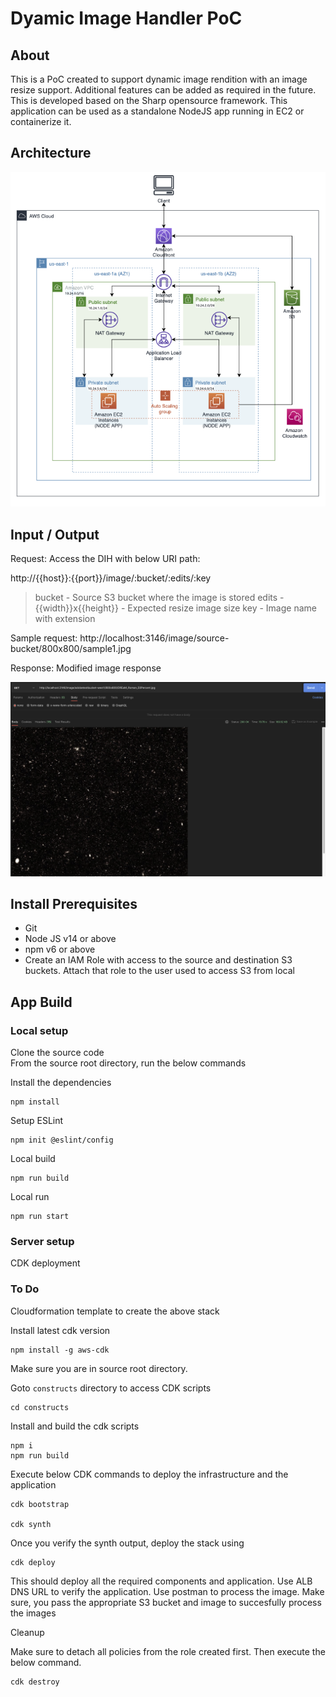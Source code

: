 # Dyamic Image Handler PoC

## About

This is a PoC created to support dynamic image rendition with an image resize support. Additional features can be added as required in the future. This is developed based on the Sharp opensource framework. This application can be used as a standalone NodeJS app running in EC2 or containerize it.

## Architecture

![image](./Image.jpg)

## Input / Output

Request:
Access the DIH with below URI path:

http://{{host}}:{{port}}/image/:bucket/:edits/:key

> bucket - Source S3 bucket where the image is stored
> edits - {{width}}x{{height}} - Expected resize image size
> key - Image name with extension

Sample request:
http://localhost:3146/image/source-bucket/800x800/sample1.jpg

Response:
Modified image response

![image](./postmanrequest.png)

## Install Prerequisites

- Git
- Node JS v14 or above
- npm v6 or above
- Create an IAM Role with access to the source and destination S3 buckets. Attach that role to the user used to access S3 from local

## App Build

### Local setup

Clone the source code  
From the source root directory, run the below commands

Install the dependencies

```
npm install
```

Setup ESLint

```
npm init @eslint/config
```

Local build

```
npm run build
```

Local run

```
npm run start
```

### Server setup

CDK deployment


### To Do

Cloudformation template to create the above stack

Install latest cdk version

```
npm install -g aws-cdk
```
Make sure you are in source root directory.

Goto `constructs` directory to access CDK scripts 
```
cd constructs
```

Install and build the cdk scripts

```
npm i
npm run build
```

Execute below CDK commands to deploy the infrastructure and the application

```
cdk bootstrap

cdk synth

```

Once you verify the synth output, deploy the stack using

```
cdk deploy
```

This should deploy all the required components and application. Use ALB DNS URL to verify the application. Use postman to process the image. Make sure, you pass the appropriate S3 bucket and image to succesfully process the images

Cleanup

Make sure to detach all policies from the role created first. Then execute the below command.

```
cdk destroy
```

